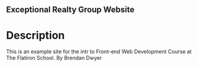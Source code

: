 Exceptional Realty Group Website
---

# Description

This is an example site for the intr to Front-end Web Development Course at The Flatiron School.
By Brendan Dwyer 
